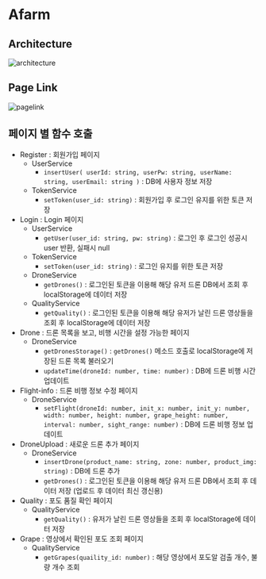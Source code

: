 # Afarm

## Architecture
![architecture](https://user-images.githubusercontent.com/79500842/169013703-80e8da4e-7102-4289-a098-95726b2d38b0.png)

## Page Link
![pagelink](https://user-images.githubusercontent.com/79500842/169014123-9c32db11-4fa2-41d3-9e23-17b83d9ce1e3.png)


## 페이지 별 함수 호출

- Register : 회원가입 페이지
  - UserService
    - `insertUser(
    userId: string,
    userPw: string,
    userName: string,
    userEmail: string
  )` : DB에 사용자 정보 저장
  - TokenService
    - `setToken(user_id: string)` : 회원가입 후 로그인 유지를 위한 토큰 저장
- Login : Login 페이지
  - UserService
    - `getUser(user_id: string, pw: string)` : 로그인 후 로그인 성공시 user 반환, 실패시 null
  - TokenService
    - `setToken(user_id: string)` : 로그인 유지를 위한 토큰 저장
  - DroneService
    - `getDrones()` : 로그인된 토큰을 이용해 해당 유저 드론 DB에서 조회 후 localStorage에 데이터 저장
  - QualityService
    - `getQuality()` : 로그인된 토큰을 이용해 해당 유저가 날린 드론 영상들을 조회 후 localStorage에 데이터 저장
- Drone : 드론 목록을 보고, 비행 시간을 설정 가능한 페이지
  - DroneService
    - `getDronesStorage()` : `getDrones()` 메소드 호출로 localStorage에 저장된 드론 목록 불러오기
    - `updateTime(droneId: number, time: number)` : DB에 드론 비행 시간 업데이트
- Flight-info : 드론 비행 정보 수정 페이지
  - DroneService
    - `setFlight(droneId: number,
    init_x: number,
    init_y: number,
    width: number,
    height: number,
    grape_height: number,
    interval: number,
    sight_range: number)` : DB에 드론 비행 정보 업데이트
- DroneUpload : 새로운 드론 추가 페이지
  - DroneService
    - `insertDrone(product_name: string, zone: number, product_img: string)` : DB에 드론 추가
    - `getDrones()` : 로그인된 토큰을 이용해 해당 유저 드론 DB에서 조회 후 데이터 저장 (업로드 후 데이터 최신 갱신용)
- Quality : 포도 품질 확인 페이지
  - QualityService
    - `getQuality()` : 유저가 날린 드론 영상들을 조회 후 localStorage에 데이터 저장
- Grape : 영상에서 확인된 포도 조회 페이지
  - QualityService
    - `getGrapes(quaility_id: number)` : 해당 영상에서 포도알 검출 개수, 불량 개수 조회
